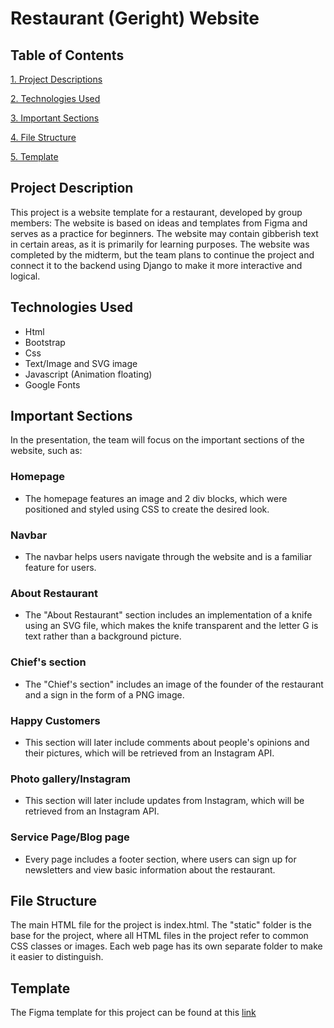 # Restaurant (Geright) Website
## Table of Contents
[1. Project Descriptions](#project-description)

[2. Technologies Used](#technologies-used)

[3. Important Sections](#important-sections)

[4. File Structure](#file-structure)

[5. Template](#template)

## Project Description
This project is a website template for a restaurant, developed by group members:
The website is based on ideas and templates from Figma and serves as a practice for beginners. The website may contain gibberish text in certain areas, as it is primarily for learning purposes. The website was completed by the midterm, but the team plans to continue the project and connect it to the backend using Django to make it more interactive and logical.


## Technologies Used
- Html
- Bootstrap
- Css
- Text/Image and SVG image
- Javascript (Animation floating)
- Google Fonts

## Important Sections
In the presentation, the team will focus on the important sections of the website, such as:

### Homepage
- The homepage features an image and 2 div blocks, which were positioned and styled using CSS to create the desired look.
### Navbar
- The navbar helps users navigate through the website and is a familiar feature for users.
### About Restaurant
- The "About Restaurant" section includes an implementation of a knife using an SVG file, which makes the knife transparent and the letter G is text rather than a background picture.
### Chief's section
- The "Chief's section" includes an image of the founder of the restaurant and a sign in the form of a PNG image.
### Happy Customers
- This section will later include comments about people's opinions and their pictures, which will be retrieved from an Instagram API.
### Photo gallery/Instagram
- This section will later include updates from Instagram, which will be retrieved from an Instagram API.
### Service Page/Blog page
- Every page includes a footer section, where users can sign up for newsletters and view basic information about the restaurant.
## File Structure
The main HTML file for the project is index.html. The "static" folder is the base for the project, where all HTML files in the project refer to common CSS classes or images. Each web page has its own separate folder to make it easier to distinguish.

## Template
The Figma template for this project can be found at this [link](https://www.figma.com/file/uzs9kdjpwbbxbxbmd4jsx7/Gericht-for-restaurant)